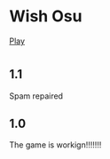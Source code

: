 # Wish Osu
[Play](https://akino02.github.io/osu/)
#
<h2>1.1</h1>
<p>Spam repaired</p>
<h2>1.0</h1>
<p>The game is workign!!!!!!!</p>

